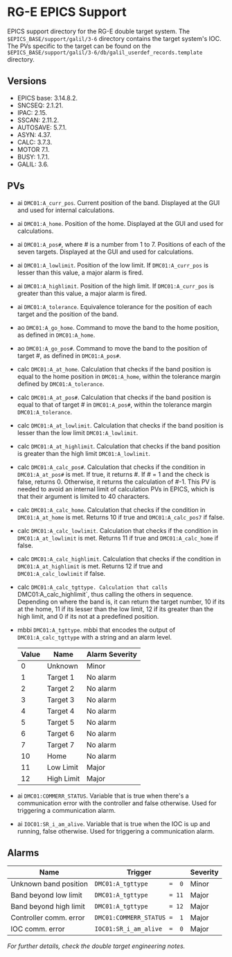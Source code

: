 # RG-E EPICS Support
EPICS support directory for the RG-E double target system.
The `$EPICS_BASE/support/galil/3-6` directory contains the target system's IOC.
The PVs specific to the target can be found on the `$EPICS_BASE/support/galil/3-6/db/galil_userdef_records.template` directory.

## Versions
* EPICS base: 3.14.8.2.
* SNCSEQ:     2.1.21.
* IPAC:       2.15.
* SSCAN:      2.11.2.
* AUTOSAVE:   5.7.1.
* ASYN:       4.37.
* CALC:       3.7.3.
* MOTOR       7.1.
* BUSY:       1.7.1.
* GALIL:      3.6.

## PVs
* ai `DMC01:A_curr_pos`.
    Current position of the band.
    Displayed at the GUI and used for internal calculations.
* ai `DMC01:A_home`.
    Position of the home.
    Displayed at the GUI and used for calculations.
* ai `DMC01:A_pos#`, where # is a number from 1 to 7.
    Positions of each of the seven targets.
    Displayed at the GUI and used for calculations.
* ai `DMC01:A_lowlimit`.
    Position of the low limit.
    If `DMC01:A_curr_pos` is lesser than this value, a major alarm is fired.
* ai `DMC01:A_highlimit`.
    Position of the high limit.
    If `DMC01:A_curr_pos` is greater than this value, a major alarm is fired.
* ai `DMC01:A_tolerance`.
    Equivalence tolerance for the position of each target and the position of the band.
* ao `DMC01:A_go_home`.
    Command to move the band to the home position, as defined in `DMC01:A_home`.
* ao `DMC01:A_go_pos#`.
    Command to move the band to the position of target #, as defined in `DMC01:A_pos#`.
* calc `DMC01:A_at_home`.
    Calculation that checks if the band position is equal to the home position in `DMC01:A_home`, within the tolerance margin defined by `DMC01:A_tolerance`.
* calc `DMC01:A_at_pos#`.
    Calculation that checks if the band position is equal to that of target # in `DMC01:A_pos#`, within the tolerance margin `DMC01:A_tolerance`.
* calc `DMC01:A_at_lowlimit`.
    Calculation that checks if the band position is lesser than the low limit `DMC01:A_lowlimit`.
* calc `DMC01:A_at_highlimit`.
    Calculation that checks if the band position is greater than the high limit `DMC01:A_lowlimit`.
* calc `DMC01:A_calc_pos#`.
    Calculation that checks if the condition in `DMC01:A_at_pos#` is met.
    If true, it returns #.
    If # = 1 and the check is false, returns 0.
    Otherwise, it returns the calculation of #-1.
    This PV is needed to avoid an internal limit of calculation PVs in EPICS, which is that their argument is limited to 40 characters.
* calc `DMC01:A_calc_home`.
    Calculation that checks if the condition in `DMC01:A_at_home` is met.
    Returns 10 if true and `DMC01:A_calc_pos7` if false.
* calc `DMC01:A_calc_lowlimit`.
    Calculation that checks if the condition in `DMC01:A_at_lowlimit` is met.
    Returns 11 if true and `DMC01:A_calc_home` if false.
* calc `DMC01:A_calc_highlimit`.
    Calculation that checks if the condition in `DMC01:A_at_highlimit` is met.
    Returns 12 if true and `DMC01:A_calc_lowlimit` if false.
* calc `DMC01:A_calc_tgttype.
    Calculation that calls `DMC01:A_calc_highlimit`, thus calling the others in sequence.
    Depending on where the band is, it can return the target number, 10 if its at the home, 11 if its lesser than the low limit, 12 if its greater than the high limit, and 0 if its not at a predefined position.
* mbbi `DMC01:A_tgttype`.
    mbbi that encodes the output of `DMC01:A_calc_tgttype` with a string and an alarm level.

    | **Value** | **Name**   | **Alarm Severity** |
    | --------- | ---------- | ------------------ |
    |  0        | Unknown    | Minor              |
    |  1        | Target 1   | No alarm           |
    |  2        | Target 2   | No alarm           |
    |  3        | Target 3   | No alarm           |
    |  4        | Target 4   | No alarm           |
    |  5        | Target 5   | No alarm           |
    |  6        | Target 6   | No alarm           |
    |  7        | Target 7   | No alarm           |
    | 10        | Home       | No alarm           |
    | 11        | Low Limit  | Major              |
    | 12        | High Limit | Major              |

* ai `DMC01:COMMERR_STATUS`.
    Variable that is true when there's a communication error with the controller and false otherwise.
    Used for triggering a communication alarm.
* ai `IOC01:SR_i_am_alive`.
    Variable that is true when the IOC is up and running, false otherwise.
    Used for triggering a communication alarm.

## Alarms
| **Name**               | **Trigger**                 | **Severity** |
| ---------------------- | --------------------------- | ------------ |
| Unknown band position  | `DMC01:A_tgttype      =  0` | Minor        |
| Band beyond low limit  | `DMC01:A_tgttype      = 11` | Major        |
| Band beyond high limit | `DMC01:A_tgttype      = 12` | Major        |
| Controller comm. error | `DMC01:COMMERR_STATUS =  1` | Major        |
| IOC comm. error        | `IOC01:SR_i_am_alive  =  0` | Major        |

*For further details, check the double target engineering notes.*
